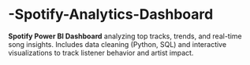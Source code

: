 # -Spotify-Analytics-Dashboard
**Spotify Power BI Dashboard** analyzing top tracks, trends, and real-time song insights. Includes data cleaning (Python, SQL) and interactive visualizations to track listener behavior and artist impact. 
